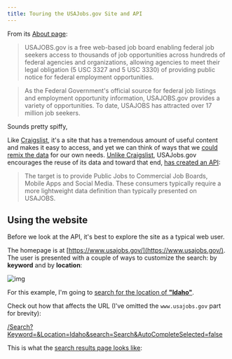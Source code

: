 ```yaml
---
title: Touring the USAJobs.gov Site and API
---
```




From its [About page](https://help.usajobs.gov/index.php/About_Us): 


> USAJOBS.gov is a free web-based job board enabling federal job seekers access to thousands of job opportunities across hundreds of federal agencies and organizations, allowing agencies to meet their legal obligation (5 USC 3327 and 5 USC 3330) of providing public notice for federal employment opportunities.

> As the Federal Government's official source for federal job listings and employment opportunity information, USAJOBS.gov provides a variety of opportunities. To date, USAJOBS has attracted over 17 million job seekers.

Sounds pretty spiffy,


Like [Craigslist](http://www.craigslist.org/), it's a site that has a tremendous amount of useful content and makes it easy to access, and yet we can think of ways that we [could remix the data](http://www.gregreda.com/2014/07/27/scraping-craigslist-for-tickets/) for our own needs. [Unlike Craigslist](https://gigaom.com/2013/08/19/craigslist-can-use-anti-hacking-law-to-stop-firm-from-scraping-its-data-court-rules/), USAJobs.gov encourages the reuse of its data and toward that end, [has created an API](https://data.usajobs.gov/):

> The target is to provide Public Jobs to Commercial Job Boards, Mobile Apps and Social Media. These consumers typically require a more lightweight data definition than typically presented on USAJOBS.


## Using the website

Before we look at the API, it's best to explore the site as a typical web user.

The homepage is at [https://www.usajobs.gov/](https://www.usajobs.gov/). The user is presented with a couple of ways to customize the search: by __keyword__ and by __location__:

![img](/files/images/tutorials/usajobs-gov-homepage.png)


For this example, I'm going to [search for the location of __"Idaho"__](https://www.usajobs.gov/Search?Keyword=&Location=Idaho&search=Search&AutoCompleteSelected=false).

Check out how that affects the URL (I've omitted the `www.usajobs.gov` part for brevity):

[/Search?Keyword=&Location=Idaho&search=Search&AutoCompleteSelected=false](https://www.usajobs.gov/Search?Keyword=&Location=Idaho&search=Search&AutoCompleteSelected=false)

This is what the [search results page looks like](https://www.usajobs.gov/Search?Keyword=&Location=Idaho&search=Search&AutoCompleteSelected=false):



